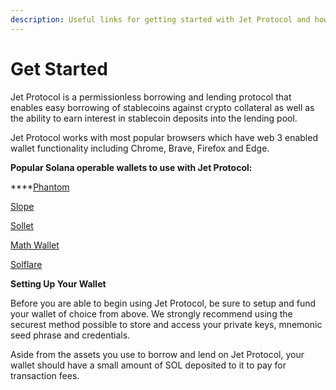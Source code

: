 ```yaml
---
description: Useful links for getting started with Jet Protocol and how to get support
---
```


# Get Started

Jet Protocol is a permissionless borrowing and lending protocol that enables easy borrowing of stablecoins against crypto collateral as well as the ability to earn interest in stablecoin deposits into the lending pool.&#x20;

Jet Protocol works with most popular browsers which have web 3 enabled wallet functionality including Chrome, Brave, Firefox and Edge.&#x20;

**Popular Solana operable wallets to use with Jet Protocol:**

****[Phantom](https://phantom.app)

[Slope](https://slope.finance)

[Sollet](https://www.sollet.io)

[Math Wallet](https://mathwallet.org/en-us/)

[Solflare](https://solflare.com)

**Setting Up Your Wallet**

Before you are able to begin using Jet Protocol, be sure to setup and fund your wallet of choice from above. We strongly recommend using the securest method possible to store and access your private keys, mnemonic seed phrase and credentials.&#x20;

Aside from the assets you use to borrow and lend on Jet Protocol, your wallet should have a small amount of SOL deposited to it to pay for transaction fees.&#x20;
